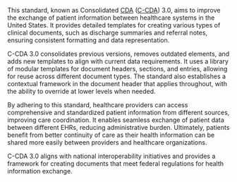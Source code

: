 This standard, known as Consolidated [CDA](https://build.fhir.org/ig/HL7/hl7.cda.us.ccda) ([C-CDA](https://build.fhir.org/ig/HL7/[CDA](https://build.fhir.org/ig/HL7/CDA-core-sd)-ccda-2.1-sd)) 3.0, aims to improve the exchange of patient information between healthcare systems in the United States. It provides detailed templates for creating various types of clinical documents, such as discharge summaries and referral notes, ensuring consistent formatting and data representation.

C-CDA 3.0 consolidates previous versions, removes outdated elements, and adds new templates to align with current data requirements. It uses a library of modular templates for document headers, sections, and entries, allowing for reuse across different document types. The standard also establishes a contextual framework in the document header that applies throughout, with the ability to override at lower levels when needed.

By adhering to this standard, healthcare providers can access comprehensive and standardized patient information from different sources, improving care coordination. It enables seamless exchange of patient data between different EHRs, reducing administrative burden. Ultimately, patients benefit from better continuity of care as their health information can be shared more easily between providers and healthcare organizations.

C-CDA 3.0 aligns with national interoperability initiatives and provides a framework for creating documents that meet federal regulations for health information exchange.